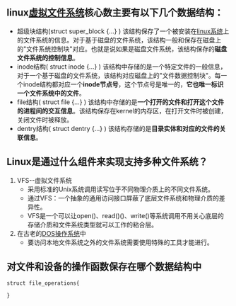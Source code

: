 

## linux[虚拟文件系统](https://www.baidu.com/s?wd=虚拟文件系统&tn=SE_PcZhidaonwhc_ngpagmjz&rsv_dl=gh_pc_zhidao)核心数主要有以下几个数据结构：

* 超级块结构(struct super_block {...} )
该结构保存了一个被安装在[linux系统](https://www.baidu.com/s?wd=linux系统&tn=SE_PcZhidaonwhc_ngpagmjz&rsv_dl=gh_pc_zhidao)上的文件系统的信息。对于基于磁盘的文件系统，该结构一般和保存在磁盘上的"文件系统控制块"对应。也就是说如果是磁盘文件系统，该结构保存的**磁盘文件系统的控制信息**。
* inode结构( struct inode {...} )
该结构中存储的是一个特定文件的一般信息，对于一个基于磁盘的文件系统，该结构对应磁盘上的"文件数据控制块"。每一个inode结构都对应一个**inode节点号**，这个节点号是唯一的，**它也唯一标识一个文件系统中的文件**。
* file结构( struct file {...} )
该结构中存储的是**一个打开的文件和打开这个文件的进程间的交互信息**。该结构保存在kernel的内存区，在打开文件时被创建，关闭文件时被释放。
* dentry结构( struct dentry {...} )
该结构存储的是**目录实体和对应的文件的关联信息**。

## Linux是通过什么组件来实现支持多种文件系统？

1. VFS--虚拟文件系统
   + 采用标准的Unix系统调用读写位于不同物理介质上的不同文件系统。
   + 通过VFS：一个抽象的通用访问接口屏蔽了底层文件系统和物理介质的差异性。
   + VFS是一个可以让open()、read()()、write()等系统调用不用关心底层的存储介质和文件系统类型就可以工作的粘合层。
2. 在古老的[DOS操作系统](https://www.baidu.com/s?wd=DOS操作系统&tn=SE_PcZhidaonwhc_ngpagmjz&rsv_dl=gh_pc_zhidao)中
   + 要访问本地文件系统之外的文件系统需要使用特殊的工具才能进行。

## 对文件和设备的操作函数保存在哪个数据结构中

```
struct file_operations{

}
```


